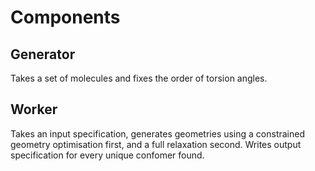 # Components

## Generator
Takes a set of molecules and fixes the order of torsion angles.

## Worker
Takes an input specification, generates geometries using a constrained geometry optimisation first, and a full relaxation second. Writes output specification for every unique confomer found.


